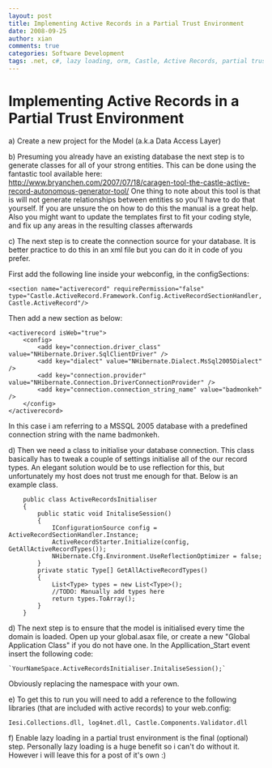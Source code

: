 ```yaml
---
layout: post
title: Implementing Active Records in a Partial Trust Environment
date: 2008-09-25
author: xian
comments: true
categories: Software Development
tags: .net, c#, lazy loading, orm, Castle, Active Records, partial trust
---
```


# Implementing Active Records in a Partial Trust Environment


a) Create a new project for the Model (a.k.a Data Access Layer)

b) Presuming you already have an existing database the next step is to generate classes for all of your strong entities.
   This can be done using the fantastic tool available here: http://www.bryanchen.com/2007/07/18/caragen-tool-the-castle-active-record-autonomous-generator-tool/
   One thing to note about this tool is that is will not generate relationships between entities so you'll have to do that yourself. If you are unsure the on how to do this the manual is a great help.
   Also you might want to update the templates first to fit your coding style, and fix up any areas in the resulting classes afterwards
  
c) The next step is to create the connection source for your database. It is better practice to do this in an xml file but you can do it in code of you prefer.

First add the following line inside your webconfig, in the configSections:

    <section name="activerecord" requirePermission="false" type="Castle.ActiveRecord.Framework.Config.ActiveRecordSectionHandler, Castle.ActiveRecord"/>
       
Then add a new section as below:
        
    <activerecord isWeb="true">
        <config>
            <add key="connection.driver_class" value="NHibernate.Driver.SqlClientDriver" />
            <add key="dialect" value="NHibernate.Dialect.MsSql2005Dialect" />
            <add key="connection.provider" value="NHibernate.Connection.DriverConnectionProvider" />
            <add key="connection.connection_string_name" value="badmonkeh" />            
        </config>
    </activerecord>
    
In this case i am referring to a MSSQL 2005 database with a predefined connection string with the name badmonkeh.
   
d) Then we need a class to initialise your database connection.
   This class basically has to tweak a couple of settings initialise all of the our record types. An elegant solution would be to use reflection for this, but unfortunately my host does not trust me enough for that. Below is an example class.

```
    public class ActiveRecordsInitialiser
    {
        public static void InitaliseSession()
        {
            IConfigurationSource config = ActiveRecordSectionHandler.Instance;
            ActiveRecordStarter.Initialize(config, GetAllActiveRecordTypes());
            NHibernate.Cfg.Environment.UseReflectionOptimizer = false;
        }   
        private static Type[] GetAllActiveRecordTypes()
        {
            List<Type> types = new List<Type>();    
            //TODO: Manually add types here 
            return types.ToArray();
        }
    }
```    

d) The next step is to ensure that the model is initialised every time the domain is loaded. Open up your global.asax file, or create a new "Global Application Class" if you do not have one.
   In the Appllication_Start event insert the following code:
   
    `YourNameSpace.ActiveRecordsInitialiser.InitaliseSession();`
   
   Obviously replacing the namespace with your own.

e) To get this to run you will need to add a reference to the following libraries (that are included with active records) to your web.config:
   
   `Iesi.Collections.dll, log4net.dll, Castle.Components.Validator.dll`

f) Enable lazy loading in a partial trust environment is the final (optional) step. Personally lazy loading is a huge benefit so i can't do without it. However i will leave this for a post of it's own :)

